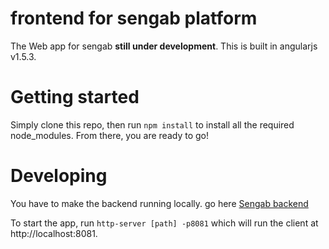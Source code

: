 # frontend for sengab platform

The Web app for sengab **still under development**.
This is built in angularjs v1.5.3.


# Getting started

Simply clone this repo, then run `npm install` to install all the required node_modules. From there, you are ready to go!

# Developing

You have to make the backend running locally. go here [Sengab backend](https://github.com/Sengab-platform/backend)

To start the app, run `http-server [path] -p8081` which will run the client at http://localhost:8081.
